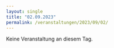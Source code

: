 ```yaml
---
layout: single
title: "02.09.2023"
permalink: /veranstaltungen/2023/09/02/
---
```


Keine Veranstaltung an diesem Tag.
